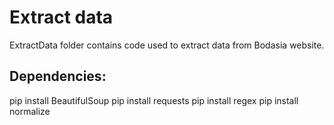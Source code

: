 # Extract data 
ExtractData folder contains code used to extract data from Bodasia website.

## Dependencies: 

pip install BeautifulSoup 
pip install requests
pip install regex
pip install normalize




